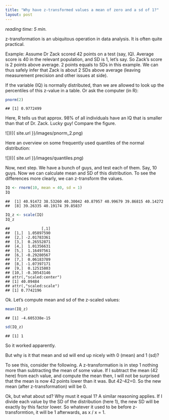 ```yaml
---
title: "Why have z-transformed values a mean of zero and a sd of 1?"
layout: post
---
```


*reading time: 5 min.*

z-transformation is an ubiquitous operation in data analysis. It is often quite practical.

Example: Assume Dr Zack scored 42 points on a test (say, IQ). Average score is 40 in the relevant population, and SD is 1, let’s say. So Zack’s score is 2 points above average. 2 points equals to SDs in this example. We can thus safely infer that Zack is about 2 SDs above average (leaving measurement precision and other issues at side).

If the variable (IQ) is normally distributed, than we are allowed to look up the percentiles of this z-value in a table. Or ask the computer (in R):


```r
pnorm(2)
```

```
## [1] 0.9772499
```


Here, R tells us that approx. 98% of all individuals have an IQ that is smaller than that of Dr. Zack. Lucky guy! Compare the figure.

![]({{ site.url }}/images/pnorm_2.png)

Here an overview on some frequently used quantiles of the normal distribution:

![]({{ site.url }}/images/quantiles.png)

 

Now, next step. We have a bunch of guys, and test each of them. Say, 10 guys. Now we can calculate mean and SD of this distribution. To see the differences more clearly, we can z-transform the values.



```r
IQ <- rnorm(10, mean = 40, sd = 1)
IQ
```

```
##  [1] 40.91472 38.53260 40.30042 40.87957 40.99679 39.86815 40.14272
##  [8] 39.26335 40.19174 39.85837
```



```r
IQ_z <- scale(IQ)
IQ_z
```

```
##              [,1]
##  [1,]  1.05897590
##  [2,] -2.01783361
##  [3,]  0.26552871
##  [4,]  1.01356631
##  [5,]  1.16497561
##  [6,] -0.29280567
##  [7,]  0.06183789
##  [8,] -1.07397171
##  [9,]  0.12515803
## [10,] -0.30543146
## attr(,"scaled:center")
## [1] 40.09484
## attr(,"scaled:scale")
## [1] 0.7742196
```




Ok. Let’s compute mean and sd of the z-scaled values:



```r
mean(IQ_z)
```

```
## [1] -4.605338e-15
```

```r
sd(IQ_z)
```

```
## [1] 1
```


So it worked apparently.

But why is it that mean and sd will end up nicely with 0 (mean) and 1 (sd)?

To see this, consider the following. A z-transformation is in step 1 nothing more than subtracting the mean of some value. If I subtract the mean (42 here) from each value, and compute the mean then, I will not be surprised that the mean is now 42 points lower than it was. But 42-42=0. So the new mean (after z-transformation) will be 0.

Ok, but what about sd? Why must it equal 1? A similar reasoning applies. If I divide each value by the SD of the distribution (here 1), the new SD will be exactly by this factor lower. So whatever it used to be before z-transformtion, it will be 1 afterwards, as x / x = 1.
